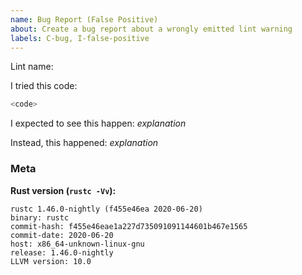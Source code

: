 ```yaml
---
name: Bug Report (False Positive)
about: Create a bug report about a wrongly emitted lint warning
labels: C-bug, I-false-positive
---
```

<!--
Thank you for filing a bug report! 🐛 Please provide a short summary of the bug,
along with any information you feel relevant to replicating the bug.
-->
Lint name:


I tried this code:

```rust
<code>
```

I expected to see this happen: *explanation*

Instead, this happened: *explanation*

### Meta

**Rust version (`rustc -Vv`):**
```
rustc 1.46.0-nightly (f455e46ea 2020-06-20)
binary: rustc
commit-hash: f455e46eae1a227d735091091144601b467e1565
commit-date: 2020-06-20
host: x86_64-unknown-linux-gnu
release: 1.46.0-nightly
LLVM version: 10.0
```

<!--
Additional labels can be added to this issue by including the following command
(without the space after the @ symbol):

`@rustbot label +<label>`

Common labels for this issue type are:
* I-suggestion-causes-error
-->
